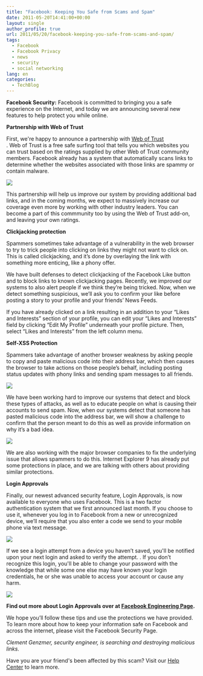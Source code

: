 ```yaml
---
title: "Facebook: Keeping You Safe from Scams and Spam"
date: 2011-05-20T14:41:00+00:00
layout: single
author_profile: true
url: 2011/05/20/facebook-keeping-you-safe-from-scams-and-spam/
tags:
  - Facebook
  - Facebook Privacy
  - news
  - security
  - social networking
lang: en
categories: 
  - TechBlog
---
```

**Facebook Security:** Facebook is committed to bringing you a safe experience on the Internet, and today we are announcing several new features to help protect you while online.

**Partnership with Web of Trust**

First, we're happy to announce a partnership with [Web of Trust](http://www.mywot.com/)  
. Web of Trust is a free safe surfing tool that tells you which websites you can trust based on the ratings supplied by other Web of Trust community members. Facebook already has a system that automatically scans links to determine whether the websites associated with those links are spammy or contain malware.

[![](http://3.bp.blogspot.com/-GAwugS09D6A/Tcwq-6zCW2I/AAAAAAAAD3s/D_y34xmUSc8/s400/230505_10150168395261886_31987371885_7055199_5262091_n.jpg)](http://3.bp.blogspot.com/-GAwugS09D6A/Tcwq-6zCW2I/AAAAAAAAD3s/D_y34xmUSc8/s1600/230505_10150168395261886_31987371885_7055199_5262091_n.jpg)

This partnership will help us improve our system by providing additional bad links, and in the coming months, we expect to massively increase our coverage even more by working with other industry leaders. You can become a part of this commmunity too by using the Web of Trust add-on, and leaving your own ratings.

**Clickjacking protection**

Spammers sometimes take advantage of a vulnerability in the web browser to try to trick people into clicking on links they might not want to click on. This is called clickjacking, and it’s done by overlaying the link with something more enticing, like a phony offer.

We have built defenses to detect clickjacking of the Facebook Like button and to block links to known clickjacking pages. Recently, we improved our systems to also alert people if we think they’re being tricked. Now, when we detect something suspicious, we’ll ask you to confirm your like before posting a story to your profile and your friends’ News Feeds.

If you have already clicked on a link resulting in an addition to your “Likes and Interests” section of your profile, you can edit your “Likes and Interests” field by clicking “Edit My Profile” underneath your profile picture. Then, select “Likes and Interests” from the left column menu.

**Self-XSS Protection**

Spammers take advantage of another browser weakness by asking people to copy and paste malicious code into their address bar, which then causes the browser to take actions on those people’s behalf, including posting status updates with phony links and sending spam messages to all friends.

[![](http://1.bp.blogspot.com/-HwJ7qe19q-g/Tcwqh4LKBTI/AAAAAAAAD3k/2euIzb8nsjE/s400/227709_10150167907171886_31987371885_7051357_7892004_n.jpg)](http://1.bp.blogspot.com/-HwJ7qe19q-g/Tcwqh4LKBTI/AAAAAAAAD3k/2euIzb8nsjE/s1600/227709_10150167907171886_31987371885_7051357_7892004_n.jpg)

  
We have been working hard to improve our systems that detect and block these types of attacks, as well as to educate people on what is causing their accounts to send spam. Now, when our systems detect that someone has pasted malicious code into the address bar, we will show a challenge to confirm that the person meant to do this as well as provide information on why it’s a bad idea.

[![](http://2.bp.blogspot.com/-Jt5CgqcXucU/Tcwqjq_Jo0I/AAAAAAAAD3o/OdFkpgPq1nM/s400/225394_10150167907271886_31987371885_7051359_3645066_n.jpg)](http://2.bp.blogspot.com/-Jt5CgqcXucU/Tcwqjq_Jo0I/AAAAAAAAD3o/OdFkpgPq1nM/s1600/225394_10150167907271886_31987371885_7051359_3645066_n.jpg)

  
We are also working with the major browser companies to fix the underlying issue that allows spammers to do this. Internet Explorer 9 has already put some protections in place, and we are talking with others about providing similar protections.

**Login Approvals**

Finally, our newest advanced security feature, Login Approvals, is now available to everyone who uses Facebook. This is a two factor authentication system that we first announced last month. If you choose to use it, whenever you log in to Facebook from a new or unrecognized device, we’ll require that you also enter a code we send to your mobile phone via text message.

[![](http://3.bp.blogspot.com/-GVVNsUR-unU/TcwqMcdiklI/AAAAAAAAD3g/QXfX-ZWHj5k/s400/226520_10150170545161886_31987371885_7065226_1691622_n.jpg)](http://3.bp.blogspot.com/-GVVNsUR-unU/TcwqMcdiklI/AAAAAAAAD3g/QXfX-ZWHj5k/s1600/226520_10150170545161886_31987371885_7065226_1691622_n.jpg)

  
If we see a login attempt from a device you haven’t saved, you'll be notified upon your next login and asked to verify the attempt. . If you don’t recognize this login, you'll be able to change your password with the knowledge that while some one else may have known your login credentials, he or she was unable to access your account or cause any harm.

[![](http://4.bp.blogspot.com/-jCw82e219kQ/Tcwp_q0HcDI/AAAAAAAAD3c/6oosmebzZIs/s400/224115_10150170545221886_31987371885_7065227_4160138_n.jpg)](http://4.bp.blogspot.com/-jCw82e219kQ/Tcwp_q0HcDI/AAAAAAAAD3c/6oosmebzZIs/s1600/224115_10150170545221886_31987371885_7065227_4160138_n.jpg)

**Find out more about Login Approvals over at [Facebook Engineering Page](https://www.facebook.com/notes/facebook-engineering/introducing-login-approvals/10150172618258920).**

We hope you’ll follow these tips and use the protections we have provided. To learn more about how to keep your information safe on Facebook and across the internet, please visit the Facebook Security Page.

_Clement Genzmer, security engineer, is searching and destroying malicious links._

Have you are your friend's been affected by this scam? Visit our [Help Center](https://www.facebook.com/help/?page=18970) to learn more.